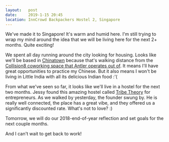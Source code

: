 ```yaml
---
layout:   post
date:     2019-1-15 20:45
location: InnCrowd Backpackers Hostel 2, Singapore
---
```


We've made it to Singapore! It's warm and humid here. I'm still trying to wrap
my mind around the idea that we will be living here for the next 2+ months.
Quite exciting!

We spent all day running around the city looking for housing. Looks like we'll
be based in [Chinatown](http://www.chinatown.sg/) because that's walking distance from the [Collision8 coworking space that Antler operates out of](https://www.collision8.com/).
It means I'll have great opportunities to practice my Chinese. But it also means
I won't be living in Little India with all its delicious Indian food :'(

From what we've seen so far, it looks like we'll live in a hostel for the next
two months. Jessy found this amazing hostel called
[Tribe Theory](https://tribetheory.com/) for entrepreneurs. As we walked by
yesterday, the founder swung by. He is really well connected, the place has a
great vibe, and they offered us a significantly
discounted rate. What's not to love? :)

Tomorrow, we will do our 2018-end-of-year reflection and set goals for the next
couple months.

And I can't wait to get back to work!
